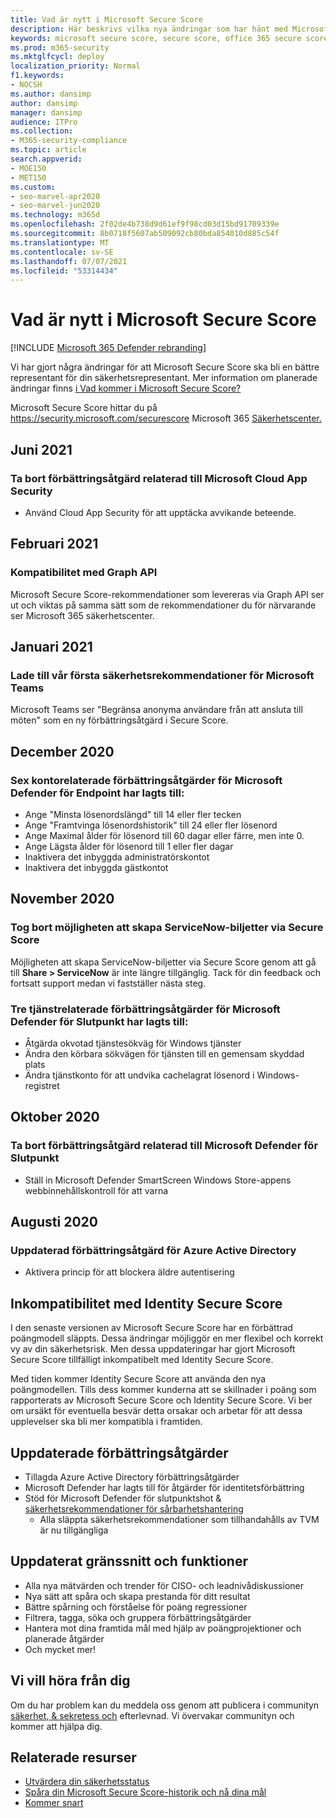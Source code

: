```yaml
---
title: Vad är nytt i Microsoft Secure Score
description: Här beskrivs vilka nya ändringar som har hänt med Microsoft Secure Score Microsoft 365 säkerhetscenter.
keywords: microsoft secure score, secure score, office 365 secure score, microsoft security score, microsoft 365 security center
ms.prod: m365-security
ms.mktglfcycl: deploy
localization_priority: Normal
f1.keywords:
- NOCSH
ms.author: dansimp
author: dansimp
manager: dansimp
audience: ITPro
ms.collection:
- M365-security-compliance
ms.topic: article
search.appverid:
- MOE150
- MET150
ms.custom:
- seo-marvel-apr2020
- seo-marvel-jun2020
ms.technology: m365d
ms.openlocfilehash: 2f02de4b738d9d61ef9f98cd03d15bd91709339e
ms.sourcegitcommit: 8b0718f5607ab509092cb80bda854010d885c54f
ms.translationtype: MT
ms.contentlocale: sv-SE
ms.lasthandoff: 07/07/2021
ms.locfileid: "53314434"
---
```

# <a name="whats-new-in-microsoft-secure-score"></a>Vad är nytt i Microsoft Secure Score

[!INCLUDE [Microsoft 365 Defender rebranding](../includes/microsoft-defender.md)]

Vi har gjort några ändringar för att Microsoft Secure Score ska bli en bättre representant för din säkerhetsrepresentant. Mer information om planerade ändringar finns [i Vad kommer i Microsoft Secure Score?](microsoft-secure-score-whats-coming.md)

Microsoft Secure Score hittar du på https://security.microsoft.com/securescore Microsoft 365 [Säkerhetscenter.](overview-security-center.md)

## <a name="june-2021"></a>Juni 2021

### <a name="remove-improvement-action-related-to-microsoft-cloud-app-security"></a>Ta bort förbättringsåtgärd relaterad till Microsoft Cloud App Security

- Använd Cloud App Security för att upptäcka avvikande beteende.

## <a name="february-2021"></a>Februari 2021

### <a name="compatibility-with-graph-api"></a>Kompatibilitet med Graph API

Microsoft Secure Score-rekommendationer som levereras via Graph API ser ut och viktas på samma sätt som de rekommendationer du för närvarande ser Microsoft 365 säkerhetscenter.

## <a name="january-2021"></a>Januari 2021

### <a name="added-our-first-security-recommendation-for-microsoft-teams"></a>Lade till vår första säkerhetsrekommendationer för Microsoft Teams

Microsoft Teams ser "Begränsa anonyma användare från att ansluta till möten" som en ny förbättringsåtgärd i Secure Score.

## <a name="december-2020"></a>December 2020

### <a name="added-six-accounts-related-improvement-actions-for-microsoft-defender-for-endpoint"></a>Sex kontorelaterade förbättringsåtgärder för Microsoft Defender för Endpoint har lagts till:

- Ange "Minsta lösenordslängd" till 14 eller fler tecken
- Ange "Framtvinga lösenordshistorik" till 24 eller fler lösenord
- Ange Maximal ålder för lösenord till 60 dagar eller färre, men inte 0.
- Ange Lägsta ålder för lösenord till 1 eller fler dagar
- Inaktivera det inbyggda administratörskontot
- Inaktivera det inbyggda gästkontot

## <a name="november-2020"></a>November 2020

### <a name="removed-the-ability-to-create-servicenow-tickets-through-secure-score"></a>Tog bort möjligheten att skapa ServiceNow-biljetter via Secure Score 

Möjligheten att skapa ServiceNow-biljetter via Secure Score genom att gå till **Share > ServiceNow** är inte längre tillgänglig. Tack för din feedback och fortsatt support medan vi fastställer nästa steg.

### <a name="added-three-services-related-improvement-actions-for-microsoft-defender-for-endpoint"></a>Tre tjänstrelaterade förbättringsåtgärder för Microsoft Defender för Slutpunkt har lagts till:

- Åtgärda okvotad tjänstesökväg för Windows tjänster
- Ändra den körbara sökvägen för tjänsten till en gemensam skyddad plats
- Ändra tjänstkonto för att undvika cachelagrat lösenord i Windows-registret

## <a name="october-2020"></a>Oktober 2020

### <a name="remove-improvement-action-related-to-microsoft-defender-for-endpoint"></a>Ta bort förbättringsåtgärd relaterad till Microsoft Defender för Slutpunkt

- Ställ in Microsoft Defender SmartScreen Windows Store-appens webbinnehållskontroll för att varna

## <a name="august-2020"></a>Augusti 2020

### <a name="updated-improvement-action-for-azure-active-directory"></a>Uppdaterad förbättringsåtgärd för Azure Active Directory

- Aktivera princip för att blockera äldre autentisering

## <a name="incompatibility-with-identity-secure-score"></a>Inkompatibilitet med Identity Secure Score

I den senaste versionen av Microsoft Secure Score har en förbättrad poängmodell släppts. Dessa ändringar möjliggör en mer flexibel och korrekt vy av din säkerhetsrisk. Men dessa uppdateringar har gjort Microsoft Secure Score tillfälligt inkompatibelt med Identity Secure Score.

Med tiden kommer Identity Secure Score att använda den nya poängmodellen. Tills dess kommer kunderna att se skillnader i poäng som rapporterats av Microsoft Secure Score och Identity Secure Score. Vi ber om ursäkt för eventuella besvär detta orsakar och arbetar för att dessa upplevelser ska bli mer kompatibla i framtiden.

## <a name="updated-improvement-actions"></a>Uppdaterade förbättringsåtgärder

- Tillagda Azure Active Directory förbättringsåtgärder
- Microsoft Defender har lagts till för åtgärder för identitetsförbättring
- Stöd för Microsoft Defender för slutpunktshot & [säkerhetsrekommendationer för sårbarhetshantering](/windows/security/threat-protection/microsoft-defender-atp/next-gen-threat-and-vuln-mgt)
    - Alla släppta säkerhetsrekommendationer som tillhandahålls av TVM är nu tillgängliga

## <a name="updated-interface-and-functionality"></a>Uppdaterat gränssnitt och funktioner

* Alla nya mätvärden och trender för CISO- och leadnivådiskussioner
* Nya sätt att spåra och skapa prestanda för ditt resultat
* Bättre spårning och förståelse för poäng regressioner
* Filtrera, tagga, söka och gruppera förbättringsåtgärder
* Hantera mot dina framtida mål med hjälp av poängprojektioner och planerade åtgärder
* Och mycket mer!

## <a name="we-want-to-hear-from-you"></a>Vi vill höra från dig

Om du har problem kan du meddela oss genom att publicera i communityn [säkerhet, & sekretess och](https://techcommunity.microsoft.com/t5/Security-Privacy-Compliance/bd-p/security_privacy) efterlevnad. Vi övervakar communityn och kommer att hjälpa dig.

## <a name="related-resources"></a>Relaterade resurser

- [Utvärdera din säkerhetsstatus](microsoft-secure-score-improvement-actions.md)
- [Spåra din Microsoft Secure Score-historik och nå dina mål](microsoft-secure-score-history-metrics-trends.md)
- [Kommer snart](microsoft-secure-score-whats-coming.md)
